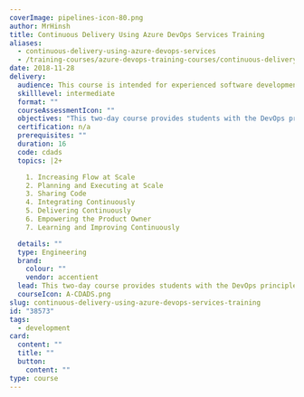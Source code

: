 ```yaml
---
coverImage: pipelines-icon-80.png
author: MrHinsh
title: Continuous Delivery Using Azure DevOps Services Training
aliases:
  - continuous-delivery-using-azure-devops-services
  - /training-courses/azure-devops-training-courses/continuous-delivery-using-azure-devops-services-training/
date: 2018-11-28
delivery:
  audience: This course is intended for experienced software development professionals who want to learn about DevOps in order to achieve Continuous Integration, Continuous Delivery, Continuous Feedback, and Continuous Learning in a technical value stream as supported by Azure DevOps Services, Visual Studio, and Azure in order to continually deliver working software at scale. Students will also install and evaluate several extensions from the Azure DevOps Marketplace. Those who use the on-premises version of Azure DevOps Server (Team Foundation Server/TFS) will also benefit from this course. Attendees should be familiar with Visual Studio, Scrum, and have basic experience with Azure DevOps Services, Visual Studio Team Services or Team Foundation Server.
  skilllevel: intermediate
  format: ""
  courseAssessmentIcon: ""
  objectives: "This two-day course provides students with the DevOps principles and related hands-on practices to work better as a team, scale their agility, share and integrate their work, and deliver working software continuously in order to enable faster delivery of value and receive early and valuable feedback. To maximize learning, students will work in teams, in a common team project, on a common case study. <small>Note: This course was previously called Continuously Delivery Using Visual Studio Team Services (CDVSTS).</small>"
  certification: n/a
  prerequisites: ""
  duration: 16
  code: cdads
  topics: |2+

    1. Increasing Flow at Scale
    2. Planning and Executing at Scale
    3. Sharing Code
    4. Integrating Continuously
    5. Delivering Continuously
    6. Empowering the Product Owner
    7. Learning and Improving Continuously

  details: ""
  type: Engineering
  brand:
    colour: ""
    vendor: accentient
  lead: This two-day course provides students with the DevOps principles and related hands-on practices to work better as a team, scale their agility, share and integrate their work, and deliver working software continuously in order to enable faster delivery of value and receive early and valuable feedback.
  courseIcon: A-CDADS.png
slug: continuous-delivery-using-azure-devops-services-training
id: "38573"
tags:
  - development
card:
  content: ""
  title: ""
  button:
    content: ""
type: course
---
```

